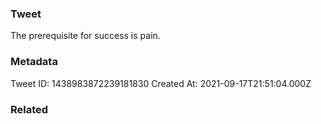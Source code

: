 ### Tweet
The prerequisite for success is pain.

### Metadata
Tweet ID: 1438983872239181830
Created At: 2021-09-17T21:51:04.000Z

### Related

